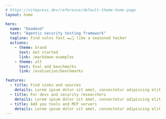```yaml
---
# https://vitepress.dev/reference/default-theme-home-page
layout: home

hero:
  name: "Deadend"
  text: "Agentic security testing framework"
  tagline: Find vulns fast 🏎️💨 like a seasoned hacker
  actions:
    - theme: brand
      text: Get started
      link: /markdown-examples
    - theme: alt
      text: Eval and benchmarks
      link: /evaluation/benchmarks

features:
  - title: Find sinks and sources 
    details: Lorem ipsum dolor sit amet, consectetur adipiscing elit
  - title: For devs and security researchers
    details: Lorem ipsum dolor sit amet, consectetur adipiscing elit
  - title: Add you tools and MCP servers
    details: Lorem ipsum dolor sit amet, consectetur adipiscing elit
---
```


